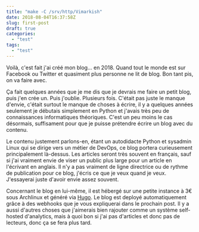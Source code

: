 ```yaml
---
title: "make -C /srv/http/Vimarkish"
date: 2018-08-04T16:37:58Z
slug: first-post
draft: true
categories:
  - "test"
tags:
  - "test"
---
```


Voilà, c'est fait j'ai créé mon blog... en 2018. Quand tout le monde est sur Facebook ou Twitter et quasiment plus personne ne lit de blog.
Bon tant pis, on va faire avec.


<!--more-->

Ça fait quelques années que je me dis que je devrais me faire un petit blog, puis j'en crée un. Puis j'oublie. Plusieurs fois.
C'était pas juste le manque d'envie, c'était surtout le manque de choses à écrire, il y a quelques années seulement je débutais simplement en Python et j'avais très peu de connaissances informatiques théoriques.
C'est un peu moins le cas désormais, suffisament pour que je puisse prétendre écrire un blog avec du contenu.

Le contenu justement parlons-en, étant un autodidacte Python et sysadmin Linux qui se dirige vers un métier de DevOps, ce blog portera curieusement principalement là-dessus.
Les articles seront très souvent en français, sauf si j'ai vraiment envie de viser un public plus large pour un article en l'écrivant en anglais.
Il n'y a pas vraiment de ligne directrice ou de rythme de publication pour ce blog, j'écris ce que je veux quand je veux.
J'essayerai juste d'avoir envie assez souvent.

Concernant le blog en lui-même, il est hébergé sur une petite instance à 3€ sous Archlinux et généré via [Hugo](https://gohugo.io).
Le blog est deployé automatiquement grâce à des webhooks que je vous expliquerai dans le prochain post.
Il y a aussi d'autres choses que j'aimerais bien rajouter comme un système self-hosted d'analytics, mais à quoi bon si j'ai pas d'articles et donc pas de lecteurs, donc ça se fera plus tard.
